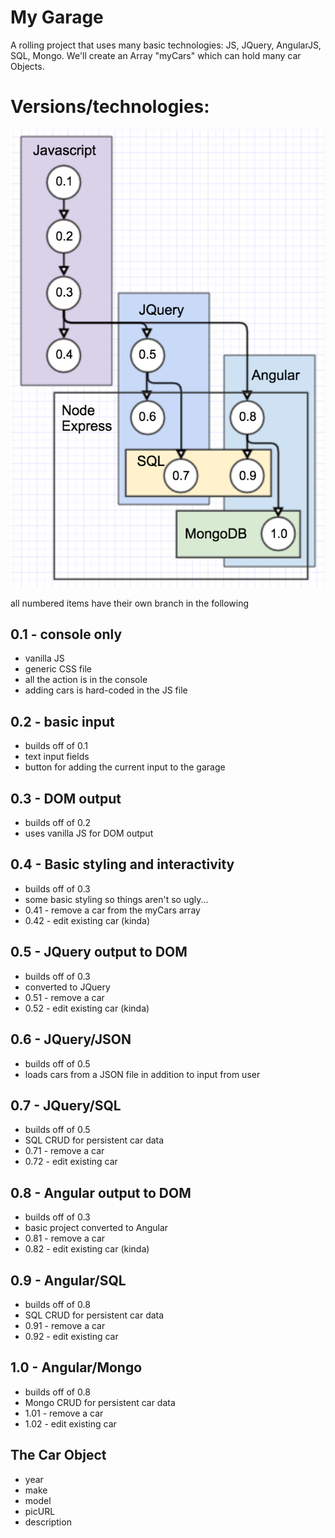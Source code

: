 My Garage
=========

A rolling project that uses many basic technologies: JS, JQuery, AngularJS, SQL, Mongo. We'll create an Array "myCars" which can hold many car Objects.

Versions/technologies:
=================================================================
![technologies by version](myGarage.png)

all numbered items have their own branch in the following

0.1 - console only
------------------
* vanilla JS
* generic CSS file
* all the action is in the console
* adding cars is hard-coded in the JS file

0.2 - basic input
-----------------
* builds off of 0.1
* text input fields
* button for adding the current input to the garage

0.3 - DOM output
----------------
* builds off of 0.2
* uses vanilla JS for DOM output

0.4 - Basic styling and interactivity
-------------------------------------
* builds off of 0.3
* some basic styling so things aren't so ugly...
* 0.41 - remove a car from the myCars array
* 0.42 - edit existing car (kinda)

0.5 - JQuery output to DOM
--------------------------
* builds off of 0.3
* converted to JQuery
* 0.51 - remove a car
* 0.52 - edit existing car (kinda)

0.6 - JQuery/JSON
----------------
* builds off of 0.5
* loads cars from a JSON file in addition to input from user

0.7 - JQuery/SQL
----------------
* builds off of 0.5
* SQL CRUD for persistent car data
* 0.71 - remove a car
* 0.72 - edit existing car

0.8 - Angular output to DOM
---------------------------
* builds off of 0.3
* basic project converted to Angular
* 0.81 - remove a car
* 0.82 - edit existing car (kinda)

0.9 - Angular/SQL
-----------------
* builds off of 0.8
* SQL CRUD for persistent car data
* 0.91 - remove a car
* 0.92 - edit existing car

1.0 - Angular/Mongo
-------------------
* builds off of 0.8
* Mongo CRUD for persistent car data
* 1.01 - remove a car
* 1.02 - edit existing car

The Car Object
--------------
* year
* make
* model
* picURL
* description
